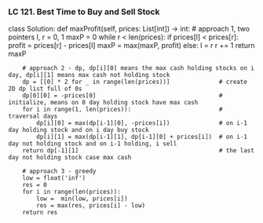 ### LC 121. Best Time to Buy and Sell Stock
class Solution:
    def maxProfit(self, prices: List[int]) -> int:
        # approach 1, two pointers
        l, r = 0, 1
        maxP = 0
        while r < len(prices):
            if prices[l] < prices[r]:
                profit = prices[r] - prices[l]
                maxP = max(maxP, profit)
            else:
                l = r
            r += 1
        return maxP

        # approach 2 - dp, dp[i][0] means the max cash holding stocks on i day, dp[i][1] means max cash not holding stock
        dp = [[0] * 2 for _ in range(len(prices))]              # create 2D dp list full of 0s
        dp[0][0] = -prices[0]                                   # initialize, means on 0 day holding stock have max cash
        for i in range(1, len(prices)):                         # traversal days
            dp[i][0] = max(dp[i-1][0], -prices[i])              # on i-1 day holding stock and on i day buy stock
            dp[i][1] = max(dp[i-1][1], dp[i-1][0] + prices[i])  # on i-1 day not holding stock and on i-1 holding, i sell
        return dp[-1][1]                                        # the last day not holding stock case max cash

        # approach 3 - greedy
        low = float('inf')
        res = 0
        for i in range(len(prices)):
            low =  min(low, prices[i])
            res = max(res, prices[i] - low)
        return res